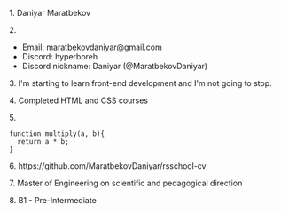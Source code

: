 <p>1. Daniyar Maratbekov</p>
2. <ul><li>Email: maratbekovdaniyar@gmail.com</li>
<li>Discord: hyperboreh</li>
<li>Discord nickname: Daniyar (@MaratbekovDaniyar)</li></ul>
<p>3. I'm starting to learn front-end development and I'm not going to stop.</p>
<p>4. Completed HTML and CSS courses</p>
<p>5. <pre class="pre"><code>function multiply(a, b){
  return a * b;
}</code></pre></p>
<p>6. https://github.com/MaratbekovDaniyar/rsschool-cv</p>
<p>7. Master of Engineering on scientific and pedagogical direction</p>
<p>8. B1 - Pre-Intermediate</p>
